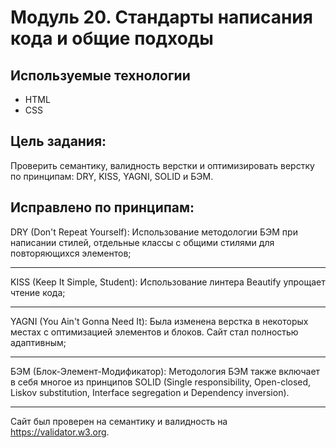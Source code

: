 # Модуль 20. Стандарты написания кода и общие подходы

## Используемые технологии

* HTML
* CSS

## Цель задания:
Проверить семантику, валидность верстки и оптимизировать верстку по принципам: DRY, KISS, YAGNI, SOLID и БЭМ.

## Исправлено по принципам:
DRY (Don't Repeat Yourself): Использование методологии БЭМ при написании стилей, отдельные классы с общими стилями для повторяющихся элементов;

---

KISS (Keep It Simple, Student): Использование линтера Beautify упрощает чтение кода;

---

YAGNI (You Ain't Gonna Need It): Была изменена верстка в некоторых местах с оптимизацией элементов и блоков. Сайт стал полностью адаптивным;

---

БЭМ (Блок-Элемент-Модификатор): Методология БЭМ также включает в себя многое из принципов SOLID (Single responsibility, Open-closed, Liskov substitution, Interface segregation и Dependency inversion).

---

Сайт был проверен на семантику и валидность на <https://validator.w3.org>.
